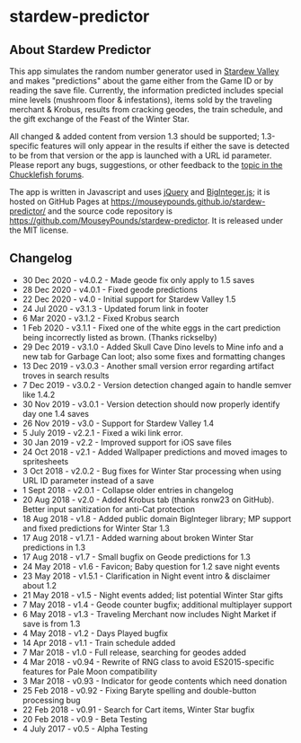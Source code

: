# stardew-predictor

## About Stardew Predictor

This app simulates the random number generator used in [Stardew Valley](http://stardewvalley.net/) and makes "predictions" about the game either from the Game ID or by reading the save file. Currently, the information predicted includes special mine levels  (mushroom floor & infestations), items sold by the traveling merchant & Krobus, results from cracking geodes, the train schedule, and the gift exchange of the Feast of the Winter Star.

All changed & added content from version 1.3 should be supported; 1.3-specific features will only appear in the results if either the save is detected to be from that version or the app is launched with a URL id parameter. Please report any bugs, suggestions, or other feedback to the [topic in the Chucklefish  forums](https://community.playstarbound.com/threads/webapp-stardew-predictor-gaze-into-the-future-of-your-farm.141370/).

The app is written in Javascript and uses [jQuery](https://jquery.com/) and [BigInteger.js](https://github.com/peterolson/BigInteger.js); it is hosted on GitHub Pages at https://mouseypounds.github.io/stardew-predictor/ and the source code repository is https://github.com/MouseyPounds/stardew-predictor. It is released under the MIT license.

## Changelog

* 30 Dec  2020 - v4.0.2 - Made geode fix only apply to 1.5 saves
* 28 Dec  2020 - v4.0.1 - Fixed geode predictions
* 22 Dec  2020 - v4.0   - Initial support for Stardew Valley 1.5
* 24 Jul  2020 - v3.1.3 - Updated forum link in footer
*  6 Mar  2020 - v3.1.2 - Fixed Krobus search
*  1 Feb  2020 - v3.1.1 - Fixed one of the white eggs in the cart prediction being incorrectly listed as brown. (Thanks rickselby)
* 29 Dec  2019 - v3.1.0 - Added Skull Cave Dino levels to Mine info and a new tab for Garbage Can loot; also some fixes and formatting changes
* 13 Dec  2019 - v3.0.3 - Another small version error regarding artifact troves in search results
*  7 Dec  2019 - v3.0.2 - Version detection changed again to handle semver like 1.4.2
* 30 Nov  2019 - v3.0.1 - Version detection should now properly identify day one 1.4 saves
* 26 Nov  2019 - v3.0   - Support for Stardew Valley 1.4
*  5 July 2019 - v2.2.1 - Fixed a wiki link error.
* 30 Jan  2019 - v2.2   - Improved support for iOS save files
* 24 Oct  2018 - v2.1   - Added Wallpaper predictions and moved images to spritesheets
*  3 Oct  2018 - v2.0.2 - Bug fixes for Winter Star processing when using URL ID parameter instead of a save
*  1 Sept 2018 - v2.0.1 - Collapse older entries in changelog
* 20 Aug  2018 - v2.0   - Added Krobus tab (thanks ronw23 on GitHub). Better input sanitization for anti-Cat protection
* 18 Aug  2018 - v1.8   - Added public domain BigInteger library; MP support and fixed predictions for Winter Star 1.3
* 17 Aug  2018 - v1.7.1 - Added warning about broken Winter Star predictions in 1.3
* 17 Aug  2018 - v1.7   - Small bugfix on Geode predictions for 1.3
* 24 May  2018 - v1.6   - Favicon; Baby question for 1.2 save night events
* 23 May  2018 - v1.5.1 - Clarification in Night event intro & disclaimer about 1.2
* 21 May  2018 - v1.5   - Night events added; list potential Winter Star gifts
*  7 May  2018 - v1.4   - Geode counter bugfix; additional multiplayer support
*  6 May  2018 - v1.3   - Traveling Merchant now includes Night Market if save is from 1.3
*  4 May  2018 - v1.2   - Days Played bugfix
* 14 Apr  2018 - v1.1   - Train schedule added
*  7 Mar  2018 - v1.0   - Full release, searching for geodes added
*  4 Mar  2018 - v0.94  - Rewrite of RNG class to avoid ES2015-specific features for Pale Moon compatibility
*  3 Mar  2018 - v0.93  - Indicator for geode contents which need donation
* 25 Feb  2018 - v0.92  - Fixing Baryte spelling and double-button processing bug
* 22 Feb  2018 - v0.91  - Search for Cart items, Winter Star bugfix
* 20 Feb  2018 - v0.9   - Beta Testing
*  4 July 2017 - v0.5   - Alpha Testing